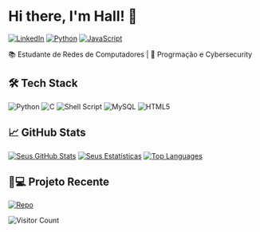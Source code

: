 # Hi there, I'm Hall! 👋

[![LinkedIn](https://img.shields.io/badge/LinkedIn-0077B5?style=for-the-badge&logo=linkedin&logoColor=white)]([(https://www.linkedin.com/in/felipe-barreto-reds/)])
[![Python](https://img.shields.io/badge/Python-3776AB?style=for-the-badge&logo=python&logoColor=white)]()
[![JavaScript](https://img.shields.io/badge/JavaScript-F7DF1E?style=for-the-badge&logo=javascript&logoColor=black)]()

📚 Estudante de Redes de Computadores | 🚀 Progrmação e Cybersecurity

## 🛠 Tech Stack
![Python](https://img.shields.io/badge/Python-3776AB?style=flat-square&logo=python&logoColor=white)
![C](https://img.shields.io/badge/C-00599C?style=flat-square&logo=c&logoColor=white)
![Shell Script](https://img.shields.io/badge/Shell_Script-121011?style=flat-square&logo=gnu-bash&logoColor=white)
![MySQL](https://img.shields.io/badge/MySQL-005C84?style=flat-square&logo=mysql&logoColor=white)
![HTML5](https://img.shields.io/badge/HTML5-E34F26?style=flat-square&logo=html5&logoColor=white)

## 📈 GitHub Stats
[![Seus GitHub Stats](https://readme-stats.vercel.app/api?username=halipe23&show_icons=true&theme=radical)](https://github.com/anuraghazra/halipe23)
[![Seus Estatísticas](https://github-readme-stats.vercel.app/api?username=halipe23&show_icons=true&theme=radical)](https://github.com/halipe23)
[![Top Languages](https://github-readme-stats.vercel.app/api/top-langs/?username=halipe23&layout=compact&theme=radical)](https://github.com/halipe23)

## 👨💻 Projeto Recente
[![Repo](https://github-readme-stats.vercel.app/api/pin/?username=halipe23&repo=Projeto-Faculdade&theme=dark)](https://github.com/halipe23/Projeto-Faculdade)

![Visitor Count](https://visitor-badge.laobi.icu/badge?page_id=halipe23.halipe23)
